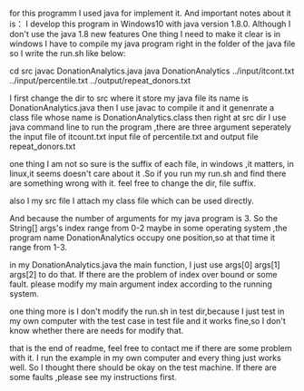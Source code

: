 for this programm I used java for implement it.
And important notes about it is：
I develop this program in Windows10
with java version 1.8.0. Although I don't use the java 1.8 new features
One thing I need to make it clear is in windows I have to compile my java program right in the folder of the java file 
so I write the run.sh like below:

cd src
javac DonationAnalytics.java
java  DonationAnalytics  ../input/itcont.txt ../input/percentile.txt ../output/repeat_donors.txt

I first change the dir to src where it store my java file its name is DonationAnalytics.java
then I use javac to compile it and it genenrate a class file whose name is DonationAnalytics.class
then right at src dir I use java command line to run the program ,there are three argument seperately the input file of itcount.txt 
input file of percentile.txt and output file repeat_donors.txt

one thing I am not so sure is the suffix of each file, in windows ,it matters, in linux,it seems doesn't care about it .So if you run my run.sh and find there are something
wrong with it. feel free to change the dir, file suffix.

also I my src file I attach my class file which can be used directly.

And because the number of arguments for my java program is 3. So the String[] args's index range from 0-2
maybe in some operating system ,the program name DonationAnalytics occupy one position,so at that time it range from 1-3.

in my DonationAnalytics.java the main function, I just use args[0] args[1] args[2] to do that. If there are the problem of index over bound or some fault.
please modify my main argument index according to the running system.

one thing more is I don't modify the run.sh in test dir,because I just test in my own computer with the test case in test file and it works fine,so I don't know whether there are needs for modify that.

that is the end of readme, feel free to contact me if there are some problem with it. I run the example in my own computer and every thing just works well.
So I thought there should be okay on the test machine. If there are some faults ,please see my instructions first.